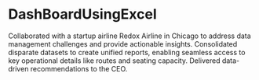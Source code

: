 # DashBoardUsingExcel
Collaborated with a startup airline Redox Airline in Chicago to address data management challenges and provide actionable insights. Consolidated disparate datasets to create unified reports, enabling seamless access to key operational details like routes and seating capacity. Delivered data-driven recommendations to the CEO.
